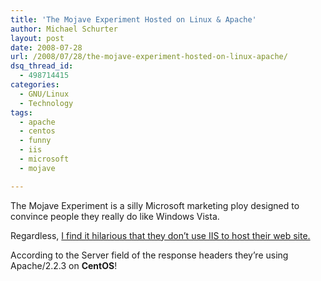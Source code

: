 ```yaml
---
title: 'The Mojave Experiment Hosted on Linux & Apache'
author: Michael Schurter
layout: post
date: 2008-07-28
url: /2008/07/28/the-mojave-experiment-hosted-on-linux-apache/
dsq_thread_id:
  - 498714415
categories:
  - GNU/Linux
  - Technology
tags:
  - apache
  - centos
  - funny
  - iis
  - microsoft
  - mojave

---
```

The Mojave Experiment is a silly Microsoft marketing ploy designed to convince people they really do like Windows Vista.

Regardless, [I find it hilarious that they don&#8217;t use IIS to host their web site.][1]

According to the Server field of the response headers they&#8217;re using Apache/2.2.3 on **CentOS**!

 [1]: http://www.mojaveexperiment.com/oh-noes-this-doesnt-exist-404